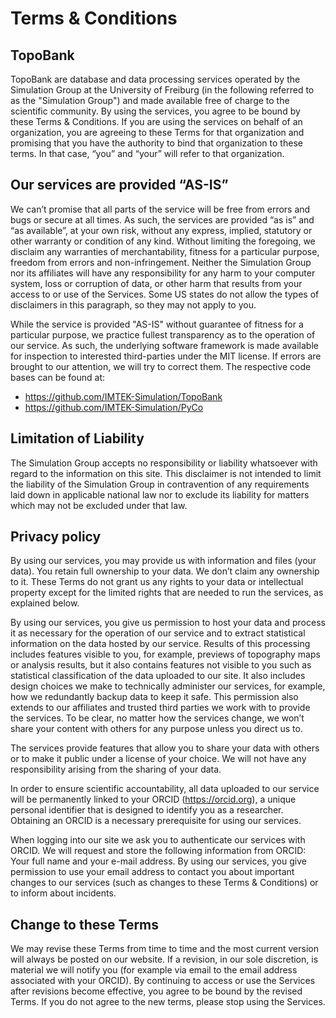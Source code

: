 # Terms & Conditions

## TopoBank

TopoBank are database and data processing services operated by the Simulation Group at the University of Freiburg (in the following referred to as the "Simulation Group") and made available free of charge to the scientific community. By using the services, you agree to be bound by these Terms & Conditions. If you are using the services on behalf of an organization, you are agreeing to these Terms for that organization and promising that you have the authority to bind that organization to these terms. In that case, “you” and “your” will refer to that organization.

## Our services are provided “AS-IS”

We can’t promise that all parts of the service will be free from errors and bugs or secure at all times. As such, the services are provided “as is” and “as available”, at your own risk, without any express, implied, statutory or other warranty or condition of any kind. Without limiting the foregoing, we disclaim any warranties of merchantability, fitness for a particular purpose, freedom from errors and non-infringement. Neither the Simulation Group nor its affiliates will have any responsibility for any harm to your computer system, loss or corruption of data, or other harm that results from your access to or use of the Services. Some US states do not allow the types of disclaimers in this paragraph, so they may not apply to you.

While the service is provided "AS-IS" without guarantee of fitness for a particular purpose, we practice fullest transparency as to the operation of our service. As such, the underlying software framework is made available for inspection to interested third-parties under the MIT license. If errors are brought to our attention, we will try to correct them. The respective code bases can be found at:

* https://github.com/IMTEK-Simulation/TopoBank
* https://github.com/IMTEK-Simulation/PyCo

## Limitation of Liability

The Simulation Group accepts no responsibility or liability whatsoever with regard to the information on this site. This disclaimer is not intended to limit the liability of the Simulation Group in contravention of any requirements laid down in applicable national law nor to exclude its liability for matters which may not be excluded under that law.

## Privacy policy

By using our services, you may provide us with information and files (your data). You retain full ownership to your data. We don’t claim any ownership to it. These Terms do not grant us any rights to your data or intellectual property except for the limited rights that are needed to run the services, as explained below.

By using our services, you give us permission to host your data and process it as necessary for the operation of our service and to extract statistical information on the data hosted by our service. Results of this processing includes features visible to you, for example, previews of topography maps or analysis results, but it also contains features not visible to you such as statistical classification of the data uploaded to our site. It also includes design choices we make to technically administer our services, for example, how we redundantly backup data to keep it safe. This permission also extends to our affiliates and trusted third parties we work with to provide the services. To be clear, no matter how the services change, we won’t share your content with others for any purpose unless you direct us to.

The services provide features that allow you to share your data with others or to make it public under a license of your choice. We will not have any responsibility arising from the sharing of your data.

In order to ensure scientific accountability, all data uploaded to our service will be permanently linked to your ORCID (https://orcid.org), a unique personal identifier that is designed to identify you as a researcher. Obtaining an ORCID is a necessary prerequisite for using our services.

When logging into our site we ask you to authenticate our services with ORCID. We will request and store the following information from ORCID: Your full name and your e-mail address. By using our services, you give permission to use your email address to contact you about important changes to our services (such as changes to these Terms & Conditions)  or to inform about incidents. 

## Change to these Terms

We may revise these Terms from time to time and the most current version will always be posted on our website. If a revision, in our sole discretion, is material we will notify you (for example via email to the email address associated with your ORCID). By continuing to access or use the Services after revisions become effective, you agree to be bound by the revised Terms. If you do not agree to the new terms, please stop using the Services.
